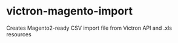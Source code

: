 # victron-magento-import
Creates Magento2-ready CSV import file from Victron API and .xls resources

